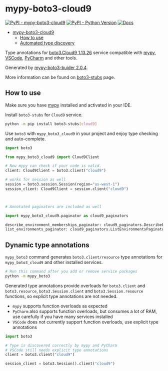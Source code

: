 # mypy-boto3-cloud9

[![PyPI - mypy-boto3-cloud9](https://img.shields.io/pypi/v/mypy-boto3-cloud9.svg?color=blue)](https://pypi.org/project/mypy-boto3-cloud9)
[![PyPI - Python Version](https://img.shields.io/pypi/pyversions/mypy-boto3-cloud9.svg?color=blue)](https://pypi.org/project/mypy-boto3-cloud9)
[![Docs](https://img.shields.io/readthedocs/mypy-boto3-builder.svg?color=blue)](https://mypy-boto3-builder.readthedocs.io/)

- [mypy-boto3-cloud9](#mypy-boto3-cloud9)
  - [How to use](#how-to-use)
  - [Automated type discovery](#automated-type-discovery)

Type annotations for
[boto3.Cloud9 1.13.26](https://boto3.amazonaws.com/v1/documentation/api/1.13.26/reference/services/cloud9.html#Cloud9) service
compatible with [mypy](https://github.com/python/mypy), [VSCode](https://code.visualstudio.com/),
[PyCharm](https://www.jetbrains.com/pycharm/) and other tools.

Generated by [mypy-boto3-buider 2.0.4](https://github.com/vemel/mypy_boto3_builder).

More information can be found on [boto3-stubs](https://pypi.org/project/boto3-stubs/) page.

## How to use

Make sure you have [mypy](https://github.com/python/mypy) installed and activated in your IDE.

Install `boto3-stubs` for `Cloud9` service.

```bash
python -m pip install boto3-stubs[cloud9]
```

Use `boto3` with `mypy_boto3_cloud9` in your project and enjoy type checking and auto-complete.

```python
import boto3

from mypy_boto3_cloud9 import Cloud9Client

# Now mypy can check if your code is valid.
client: Cloud9Client = boto3.client("cloud9")

# works for session as well
session = boto3.session.Session(region="us-west-1")
session_client: Cloud9Client = session.client("cloud9")



# Annotated paginators are included as well

import mypy_boto3_cloud9.paginator as cloud9_paginators

describe_environment_memberships_paginator: cloud9_paginators.DescribeEnvironmentMembershipsPaginator = client.get_paginator("describe_environment_memberships")
list_environments_paginator: cloud9_paginators.ListEnvironmentsPaginator = client.get_paginator("list_environments")
```

## Dynamic type annotations

`mypy_boto3` command generates `boto3.client/resource` type annotations for
`mypy_boto3_cloud9` and other installed services.

```bash
# Run this command after you add or remove service packages
python -m mypy_boto3
```

Generated type annotations provide overloads for `boto3.client` and `boto3.resource`,
`boto3.Session.client` and `boto3.Session.resource` functions,
so explicit type annotations are not needed.

- `mypy` supports function overloads as expected
- `PyCharm` also supports function overloads, but consumes a lot of RAM, use carefully if you have many services installed
- `VSCode` does not currently support function overloads, use explicit type annotations

```python
import boto3

# Type is discovered correctly by mypy and PyCharm
# VSCode still needs explicit type annotations
client = boto3.client("cloud9")

session_client = boto3.Session().client("cloud9")
```
